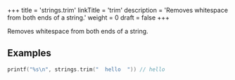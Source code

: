 +++
title = 'strings.trim'
linkTitle = 'trim'
description = 'Removes whitespace from both ends of a string.'
weight = 0
draft = false
+++

Removes whitespace from both ends of a string.

## Examples

```go
printf("%s\n", strings.trim("  hello  ")) // hello
```

